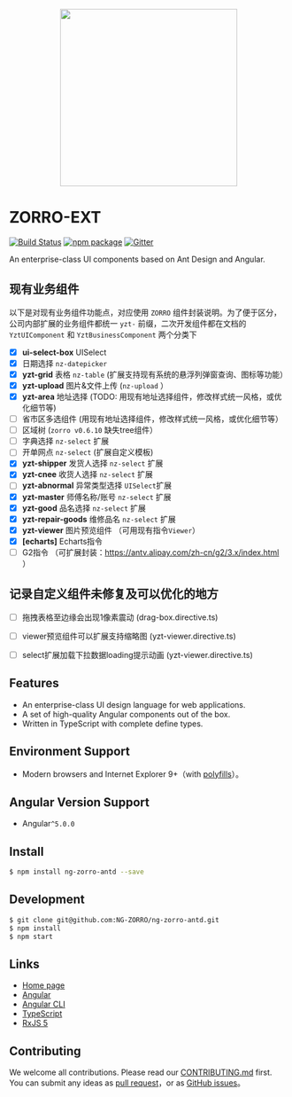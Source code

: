 <p align="center">
  <a href="http://ng.ant.design">
    <img width="320" src="https://ng.ant.design/assets/img/zorro.svg">
  </a>
</p>

# ZORRO-EXT
[![Build Status](https://travis-ci.org/NG-ZORRO/ng-zorro-antd.svg?branch=master)](https://travis-ci.org/NG-ZORRO/ng-zorro-antd)
[![npm package](https://img.shields.io/npm/v/ng-zorro-antd.svg)](https://www.npmjs.org/package/ng-zorro-antd)
[![Gitter](https://badges.gitter.im/ng-zorro/ng-zorro-antd.svg)](https://gitter.im/ng-zorro/ng-zorro-antd?utm_source=badge&utm_medium=badge&utm_campaign=pr-badge)

An enterprise-class UI components based on Ant Design and Angular.



## 现有业务组件

以下是对现有业务组件功能点，对应使用 `ZORRO` 组件封装说明。为了便于区分，公司内部扩展的业务组件都统一 `yzt-` 前缀，二次开发组件都在文档的 `YztUIComponent` 和 `YztBusinessComponent` 两个分类下


* [x]  **ui-select-box** UISelect 
* [x]  日期选择 `nz-datepicker`
* [x]  **yzt-grid** 表格 `nz-table` (扩展支持现有系统的悬浮列弹窗查询、图标等功能）
* [x]  **yzt-upload** 图片&文件上传 (`nz-upload` ）
* [x]  **yzt-area** 地址选择 (TODO: 用现有地址选择组件，修改样式统一风格，或优化细节等)
* [ ]  省市区多选组件 (用现有地址选择组件，修改样式统一风格，或优化细节等）
* [ ]  区域树 (`zorro v0.6.10` 缺失tree组件）
* [ ]  字典选择 `nz-select` 扩展
* [ ]  开单网点 `nz-select` (扩展自定义模板)
* [x]  **yzt-shipper** 发货人选择 `nz-select` 扩展
* [x]  **yzt-cnee** 收货人选择 `nz-select` 扩展
* [ ]  **yzt-abnormal** 异常类型选择  `UISelect`扩展
* [x]  **yzt-master** 师傅名称/账号 `nz-select` 扩展
* [x]  **yzt-good** 品名选择 `nz-select` 扩展
* [x]  **yzt-repair-goods** 维修品名 `nz-select` 扩展
* [x]  **yzt-viewer** 图片预览组件 （可用现有指令`Viewer`）
* [x]  **[echarts]** Echarts指令 
* [ ]  G2指令 （可扩展封装：https://antv.alipay.com/zh-cn/g2/3.x/index.html ）

## 记录自定义组件未修复及可以优化的地方

* [ ]  拖拽表格至边缘会出现1像素震动 (drag-box.directive.ts)
* [ ]  viewer预览组件可以扩展支持缩略图 (yzt-viewer.directive.ts)
* [ ]  select扩展加载下拉数据loading提示动画 (yzt-viewer.directive.ts)


## Features

- An enterprise-class UI design language for web applications.
- A set of high-quality Angular components out of the box.
- Written in TypeScript with complete define types.

## Environment Support

* Modern browsers and Internet Explorer 9+（with [polyfills](https://v2.angular.io/docs/ts/latest/guide/browser-support.html)）。

## Angular Version Support

* Angular`^5.0.0`


## Install

```bash
$ npm install ng-zorro-antd --save
```

## Development

```bash
$ git clone git@github.com:NG-ZORRO/ng-zorro-antd.git
$ npm install
$ npm start
```


## Links

- [Home page](http://ng.ant.design)
- [Angular](https://angular.io/)
- [Angular CLI](https://cli.angular.io/)
- [TypeScript](https://www.typescriptlang.org/)
- [RxJS 5](https://github.com/ReactiveX/rxjs)


## Contributing

We welcome all contributions. Please read our [CONTRIBUTING.md](https://github.com/NG-ZORRO/ng-zorro-antd/blob/master/CONTRIBUTING.md) first.
You can submit any ideas as [pull request](https://github.com/NG-ZORRO/ng-zorro-antd/pulls)，or as [GitHub issues](https://github.com/NG-ZORRO/ng-zorro-antd/issues)。
